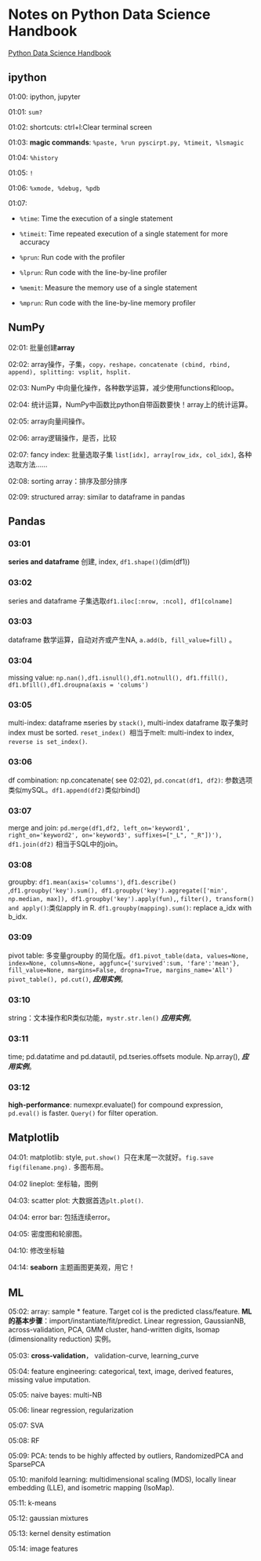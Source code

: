 # Notes on Python Data Science Handbook

[Python Data Science Handbook](https://github.com/yaxing0zhao/PythonDataScienceHandbook/tree/master/notebooks)

## ipython

01:00: ipython, jupyter

01:01: `sum?`

01:02: shortcuts: ctrl+l:Clear terminal screen

01:03: **magic commands**: `%paste, %run pyscirpt.py, %timeit, %lsmagic `

01:04: `%history`

01:05: `!`

01:06: `%xmode, %debug, %pdb`

01:07:

- `%time`: Time the execution of a single statement

- `%timeit`: Time repeated execution of a single statement for more accuracy

- `%prun`: Run code with the profiler

- `%lprun`: Run code with the line-by-line profiler

- `%memit`: Measure the memory use of a single statement

- `%mprun`: Run code with the line-by-line memory profiler

  

## NumPy

02:01: 批量创建**array**

02:02: array操作，子集，`copy，reshape，concatenate (cbind, rbind, append), splitting: vsplit, hsplit.`

02:03: NumPy 中向量化操作，各种数学运算，减少使用functions和loop。

02:04: 统计运算，NumPy中函数比python自带函数要快！array上的统计运算。

02:05: array向量间操作。

02:06: array逻辑操作，是否，比较

02:07: fancy index: 批量选取子集 `list[idx], array[row_idx, col_idx]`, 各种选取方法……

02:08: sorting array：排序及部分排序

02:09: structured array: similar to dataframe in pandas



## Pandas

### 03:01 
**series and dataframe** 创建, index, `df1.shape()`(dim(df1))

### 03:02
series and dataframe 子集选取`df1.iloc[:nrow, :ncol], df1[colname]`

### 03:03
dataframe 数学运算，自动对齐或产生NA, `a.add(b, fill_value=fill)` 。

### 03:04
missing value: `np.nan(),df1.isnull(),df1.notnull(), df1.ffill(), df1.bfill(),df1.droupna(axis = 'colums')`

### 03:05
multi-index: dataframe 🔛series by `stack()`, multi-index dataframe 取子集时index must be sorted. `reset_index() `相当于melt: multi-index to index, `reverse is set_index()`.

### 03:06
df combination: np.concatenate( see 02:02), `pd.concat(df1, df2)`: 参数选项类似mySQL。`df1.append(df2)`类似rbind()

### 03:07
merge and join: `pd.merge(df1,df2, left_on='keyword1', right_on='keyword2', on='keyword3', suffixes=["_L", "_R"])'), df1.join(df2)` 相当于SQL中的join。

### 03:08
groupby: `df1.mean(axis='columns')`, `df1.describe() `,`df1.groupby('key').sum(), df1.groupby('key').aggregate(['min', np.median, max]), df1.groupby('key').apply(fun),`,  `filter(), transform() and apply()`:类似apply in R. `df1.groupby(mapping).sum()`: replace a_idx with b_idx.

### 03:09
pivot table: 多变量groupby 的简化版。`df1.pivot_table(data, values=None, index=None, columns=None, aggfunc={'survived':sum, 'fare':'mean'}, fill_value=None, margins=False, dropna=True, margins_name='All')` `pivot_table(), pd.cut()`, ***应用实例***。

### 03:10
string：文本操作和R类似功能，`mystr.str.len()` ***应用实例***。

### 03:11
time; pd.datatime and pd.datautil, pd.tseries.offsets module. Np.array(), ***应用实例***。

### 03:12
**high-performance**: numexpr.evaluate() for compound expression, `pd.eval()` is faster. `Query()` for filter operation.



## Matplotlib

04:01: matplotlib: style, `put.show() `只在末尾一次就好。`fig.save fig(filename.png).` 多图布局。

04:02 lineplot: 坐标轴，图例

04:03: scatter plot: 大数据首选`plt.plot()`.

04:04: error bar: 包括连续error。

04:05: 密度图和轮廓图。

04:10: 修改坐标轴

04:14: **seaborn** 主题画图更美观，用它！



## ML

05:02: array: sample * feature. Target col is the predicted class/feature. **ML的基本步骤**：import/instantiate/fit/predict. Linear regression, GaussianNB, across-validation, PCA, GMM cluster, hand-written digits, Isomap (dimensionality reduction) 实例。

05:03: **cross-validation**， validation-curve, learning_curve

05:04: feature engineering: categorical, text, image, derived features, missing value imputation.

05:05: naive bayes: multi-NB

05:06: linear regression, regularization

05:07: SVA

05:08: RF

05:09: PCA: tends to be highly affected by outliers, RandomizedPCA and SparsePCA

05:10: manifold learning: multidimensional scaling (MDS), locally linear embedding (LLE), and isometric mapping (IsoMap).

05:11: k-means

05:12: gaussian mixtures

05:13: kernel density estimation

05:14: image features
